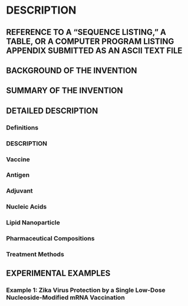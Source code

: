 # DESCRIPTION

## REFERENCE TO A “SEQUENCE LISTING,” A TABLE, OR A COMPUTER PROGRAM LISTING APPENDIX SUBMITTED AS AN ASCII TEXT FILE

## BACKGROUND OF THE INVENTION

## SUMMARY OF THE INVENTION

## DETAILED DESCRIPTION

### Definitions

### DESCRIPTION

### Vaccine

### Antigen

### Adjuvant

### Nucleic Acids

### Lipid Nanoparticle

### Pharmaceutical Compositions

### Treatment Methods

## EXPERIMENTAL EXAMPLES

### Example 1: Zika Virus Protection by a Single Low-Dose Nucleoside-Modified mRNA Vaccination

